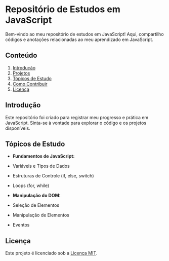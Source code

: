 # Repositório de Estudos em JavaScript

Bem-vindo ao meu repositório de estudos em JavaScript! Aqui, compartilho códigos e anotações relacionadas ao meu aprendizado em JavaScript.

## Conteúdo

1. [Introdução](#introdução)
2. [Projetos](#projetos)
3. [Tópicos de Estudo](#tópicos-de-estudo)
4. [Como Contribuir](#como-contribuir)
5. [Licença](#licença)

## Introdução

Este repositório foi criado para registrar meu progresso e prática em JavaScript. Sinta-se à vontade para explorar o código e os projetos disponíveis.

## Tópicos de Estudo

- **Fundamentos de JavaScript:**
- Variáveis e Tipos de Dados
- Estruturas de Controle (if, else, switch)
- Loops (for, while)


- **Manipulação do DOM:**
- Seleção de Elementos
- Manipulação de Elementos
- Eventos


## Licença

Este projeto é licenciado sob a [Licença MIT](LICENSE).
